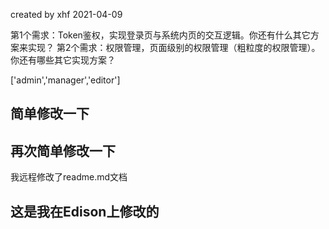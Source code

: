 created by xhf 2021-04-09

第1个需求：Token鉴权，实现登录页与系统内页的交互逻辑。你还有什么其它方案来实现？
第2个需求：权限管理，页面级别的权限管理（粗粒度的权限管理）。你还有哪些其它实现方案？

['admin','manager','editor']


## 简单修改一下

## 再次简单修改一下
我远程修改了readme.md文档

## 这是我在Edison上修改的